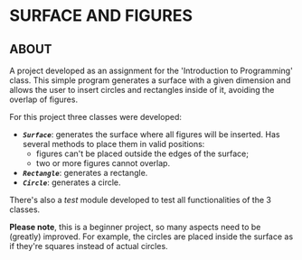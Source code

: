 # SURFACE AND FIGURES

## ABOUT
A project developed as an assignment for the 'Introduction to Programming' class.
This simple program generates a surface with a given dimension and allows the user to insert circles and rectangles inside of it, avoiding the overlap of figures. 

For this project three classes were developed:
- *__```Surface```__*: generates the surface where all figures will be inserted. Has several methods to place them in valid positions:
  - figures can't be placed outside the edges of the surface; 
  - two or more figures cannot overlap.
- *__```Rectangle```__*: generates a rectangle.
- *__```Circle```__*: generates a circle.

There's also a *test* module developed to test all functionalities of the 3 classes. 

__Please note__, this is a beginner project, so many aspects need to be (greatly) improved. For example, the circles are placed inside the surface as if they're squares instead of actual circles.


